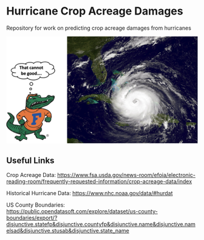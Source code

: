 # Hurricane Crop Acreage Damages
Repository for work on predicting crop acreage damages from hurricanes

![alt text](https://raw.githubusercontent.com/JackOgozaly/Hurricane_Crop_Acreage/main/images/Gator_Readme.png)


## Useful Links

Crop Acreage Data:
https://www.fsa.usda.gov/news-room/efoia/electronic-reading-room/frequently-requested-information/crop-acreage-data/index

Historical Hurricane Data: https://www.nhc.noaa.gov/data/#hurdat

US County Boundaries: https://public.opendatasoft.com/explore/dataset/us-county-boundaries/export/?disjunctive.statefp&disjunctive.countyfp&disjunctive.name&disjunctive.namelsad&disjunctive.stusab&disjunctive.state_name


